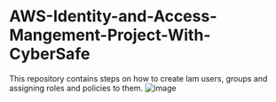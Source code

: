 # AWS-Identity-and-Access-Mangement-Project-With-CyberSafe
This repository contains steps on how to create Iam users, groups and assigning roles and policies to them.
![image](https://user-images.githubusercontent.com/112861600/191002250-a7a8d772-edc1-4209-9f66-db7aeeed9b65.png)

